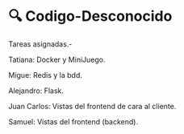 # 🔍 Codigo-Desconocido

Tareas asignadas.-

Tatiana: Docker y MiniJuego.

Migue: Redis y la bdd.

Alejandro: Flask.

Juan Carlos: Vistas del frontend de cara al cliente.

Samuel: Vistas del frontend (backend).
  
